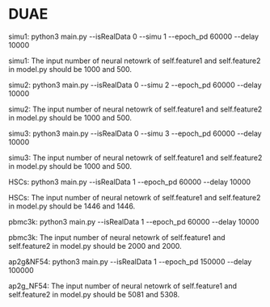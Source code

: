 # DUAE

simu1: python3 main.py --isRealData 0 --simu 1 --epoch_pd 60000 --delay 10000

simu1: The input number of neural netowrk of self.feature1 and self.feature2 in  model.py should be 1000 and 500.


simu2: python3 main.py --isRealData 0 --simu 2 --epoch_pd 60000 --delay 10000

simu2: The input number of neural netowrk of self.feature1 and self.feature2 in  model.py should be 1000 and 500.


simu3: python3 main.py --isRealData 0 --simu 3 --epoch_pd 60000 --delay 10000

simu3: The input number of neural netowrk of self.feature1 and self.feature2 in  model.py should be 1000 and 500.


HSCs: python3 main.py --isRealData 1 --epoch_pd 60000 --delay 10000

HSCs: The input number of neural netowrk of self.feature1 and self.feature2 in  model.py should be 1446 and 1446.


pbmc3k: python3 main.py --isRealData 1 --epoch_pd 60000 --delay 10000

pbmc3k: The input number of neural netowrk of self.feature1 and self.feature2 in  model.py should be 2000 and 2000.


ap2g&NF54: python3 main.py --isRealData 1 --epoch_pd 150000 --delay 100000

ap2g_NF54: The input number of neural netowrk of self.feature1 and self.feature2 in  model.py should be 5081 and 5308.
